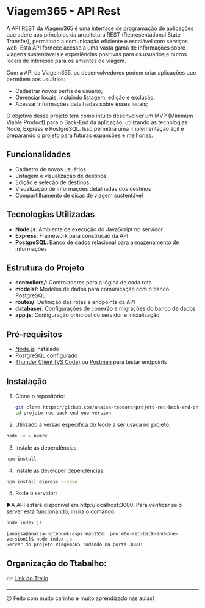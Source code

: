 # Viagem365 - API Rest

A API REST da Viagem365 é uma interface de programação de aplicações que adere aos princípios da arquitetura REST (Representational State Transfer), permitindo a comunicação eficiente e escalável com serviços web. Esta API fornece acesso a uma vasta gama de informações sobre viagens sustentáveis e experiências positivas para os usuários,e outros locais de interesse para os amantes de viagem.

Com a API da Viagem365, os desenvolvedores podem criar aplicações que permitem aos usuários:

- Cadastrar novos perfis de usuário;
- Gerenciar locais, incluindo listagem, edição e exclusão;
- Acessar informações detalhadas sobre esses locais;

O objetivo desse projeto tem como intuito desenvolver um MVP (Minimum Viable Product) para o Back-End da aplicação, utilizando as tecnologias Node, Express e PostgreSQL. Isso permitirá uma implementação ágil e preparando o projeto para futuras expansões e melhorias.

## Funcionalidades

- Cadastro de novos usuários
- Listagem e visualização de destinos
- Edição e seleção de destinos
- Visualização de informações detalhadas dos destinos
- Compartilhamento de dicas de viagem sustentável

## Tecnologias Utilizadas

- **Node.js**: Ambiente de execução do JavaScript no servidor
- **Express**: Framework para construção da API
- **PostgreSQL**: Banco de dados relacional para armazenamento de informações

## Estrutura do Projeto

- **controllers/**: Controladores para a lógica de cada rota
- **models/**: Modelos de dados para comunicação com o banco PostgreSQL
- **routes/**: Definição das rotas e endpoints da API
- **database/**: Configurações de conexão e migrações do banco de dados
- **app.js**: Configuração principal do servidor e inicialização

## Pré-requisitos

- [Node.js](https://nodejs.org/) instalado
- [PostgreSQL](https://www.postgresql.org/) configurado
- [Thunder Client (VS Code)](https://www.thunderclient.com/) ou [Postman](https://www.postman.com/) para testar endpoints

## Instalação

1. Clone o repositório:

   ```bash
   git clone https://github.com/anaisa-teodoro/projeto-rec-back-end-one-version1.git
   cd projeto-rec-back-end-one-version
   ```
2. Utilizado a versão específica do Node a ser usada no projeto. 
 ```bash 
 node -v >.nvmrc
  ```   
3. Instale as dependências:
 ```bash 
 npm install
  ```
4. Instale as developer dependências:
 ```bash 
npm install express --save
  ```

5. Rode o servidor:

:arrow_forward:A API estará disponível em http://localhost:3000. Para verificar se o server está funcionando, insira o comando:

 ```bash 
node index.js
  ```
```git
[anaisa@anaisa-notebook-aspirea31556  projeto-rec-back-end-one-version1]$ node index.js
Server do projeto Viagem365 rodando na porta 3000!
```

## Organização do Ttabalho:


:point_right: [Link do Trello](https://trello.com/invite/b/PXvepNMQ/ATTI70254cc8d317361e30b98ddc44f43c671CB78012/natureza365-floripa-natural-trails)

---

:kissing: Feito com muito carinho e muito aprendizado nas aulas! 